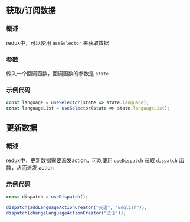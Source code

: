 ## 获取/订阅数据

### 概述

redux中，可以使用 `useSelector` 来获取数据

### 参数

传入一个回调函数，回调函数的参数是 `state`

### 示例代码

```js
const language = useSelector(state => state.language);
const languageList = useSelector(state => state.languageList);
```



## 更新数据

### 概述

redux中，更新数据需要派发action，可以使用 `useDispatch` 获取 `dispatch` 函数，从而派发 action

### 示例代码

```js
const dispatch = useDispatch();

dispatch(addLanguageActionCreator("英语", "English"));
dispatch(changeLanguageActionCreator("法语"));
```

